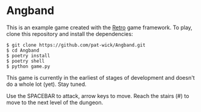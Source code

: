 # Angband

This is an example game created with the [Retro](https://retro-games.readthedocs.io)
game framework. To play, clone this repository and install the dependencies:

    $ git clone https://github.com/pat-wick/Angband.git
    $ cd Angband
    $ poetry install
    $ poetry shell
    $ python game.py

This game is currently in the earliest of stages of development and doesn't do a whole lot (yet). Stay tuned.

Use the SPACEBAR to attack, arrow keys to move. Reach the stairs (#) to move to the next level of the dungeon.
